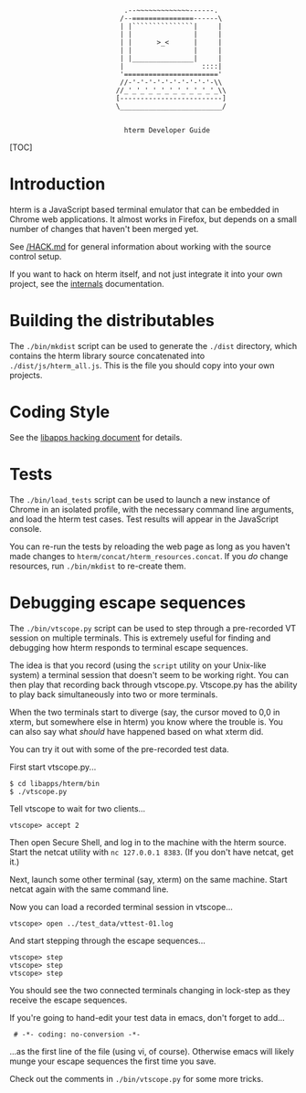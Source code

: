 ```
                            .--~~~~~~~~~~~~~------.
                           /--===============------\
                           | |```````````````|     |
                           | |               |     |
                           | |      >_<      |     |
                           | |               |     |
                           | |_______________|     |
                           |                   ::::|
                           '======================='
                           //-'-'-'-'-'-'-'-'-'-'-\\
                          //_'_'_'_'_'_'_'_'_'_'_'_\\
                          [-------------------------]
                          \_________________________/


                            hterm Developer Guide
```

[TOC]

# Introduction

hterm is a JavaScript based terminal emulator that can be embedded in Chrome
web applications.  It almost works in Firefox, but depends on a small number
of changes that haven't been merged yet.

See [/HACK.md](/HACK.md) for general information about working with the source
control setup.

If you want to hack on hterm itself, and not just integrate it into your own
project, see the [internals](./internals/) documentation.

# Building the distributables

The `./bin/mkdist` script can be used to generate the `./dist` directory,
which contains the hterm library source concatenated into
`./dist/js/hterm_all.js`.  This is the file you should copy into your own
projects.

# Coding Style

See the [libapps hacking document](../../HACK.md) for details.

# Tests

The `./bin/load_tests` script can be used to launch a new instance of Chrome
in an isolated profile, with the necessary command line arguments, and load the
hterm test cases.  Test results will appear in the JavaScript console.

You can re-run the tests by reloading the web page as long as you haven't made
changes to `hterm/concat/hterm_resources.concat`.  If you *do* change resources,
run `./bin/mkdist` to re-create them.

# Debugging escape sequences

The `./bin/vtscope.py` script can be used to step through a pre-recorded VT
session on multiple terminals.  This is extremely useful for finding and
debugging how hterm responds to terminal escape sequences.

The idea is that you record (using the `script` utility on your Unix-like
system) a terminal session that doesn't seem to be working right.  You can then
play that recording back through vtscope.py.  Vtscope.py has the ability to
play back simultaneously into two or more terminals.

When the two terminals start to diverge (say, the cursor moved to 0,0 in xterm,
but somewhere else in hterm) you know where the trouble is.  You can also say
what *should* have happened based on what xterm did.

You can try it out with some of the pre-recorded test data.

First start vtscope.py...

    $ cd libapps/hterm/bin
    $ ./vtscope.py

Tell vtscope to wait for two clients...

    vtscope> accept 2

Then open Secure Shell, and log in to the machine with the hterm source.  Start
the netcat utility with `nc 127.0.0.1 8383`.  (If you don't have netcat, get
it.)

Next, launch some other terminal (say, xterm) on the same machine.  Start netcat
again with the same command line.

Now you can load a recorded terminal session in vtscope...

    vtscope> open ../test_data/vttest-01.log

And start stepping through the escape sequences...

    vtscope> step
    vtscope> step
    vtscope> step

You should see the two connected terminals changing in lock-step as they
receive the escape sequences.

If you're going to hand-edit your test data in emacs, don't forget to add...

     # -*- coding: no-conversion -*-

...as the first line of the file (using vi, of course).  Otherwise emacs will
likely munge your escape sequences the first time you save.

Check out the comments in `./bin/vtscope.py` for some more tricks.

